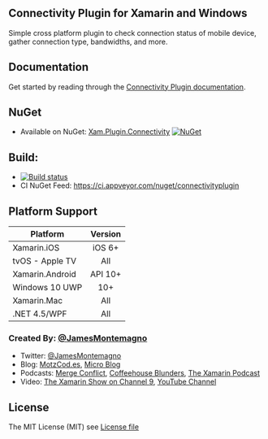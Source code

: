 ## Connectivity Plugin for Xamarin and Windows

Simple cross platform plugin to check connection status of mobile device, gather connection type, bandwidths, and more.

## Documentation
Get started by reading through the [Connectivity Plugin documentation](docs).

## NuGet
* Available on NuGet: [Xam.Plugin.Connectivity](http://www.nuget.org/packages/Xam.Plugin.Connectivity) [![NuGet](https://img.shields.io/nuget/v/Xam.Plugin.Connectivity.svg?label=NuGet)](https://www.nuget.org/packages/Xam.Plugin.Connectivity/)

## Build: 
* [![Build status](https://ci.appveyor.com/api/projects/status/k6l4x6ovp5ysfbar?svg=true)](https://ci.appveyor.com/project/JamesMontemagno/connectivityplugin)
* CI NuGet Feed: https://ci.appveyor.com/nuget/connectivityplugin

## Platform Support

|Platform|Version|
| ------------------- | :------------------: |
|Xamarin.iOS|iOS 6+|
|tvOS - Apple TV|All|
|Xamarin.Android|API 10+|
|Windows 10 UWP|10+|
|Xamarin.Mac|All|
|.NET 4.5/WPF|All|

### Created By: [@JamesMontemagno](http://twitter.com/jamesmontemagno)
* Twitter: [@JamesMontemagno](http://twitter.com/jamesmontemagno)
* Blog: [MotzCod.es](http://motzcod.es), [Micro Blog](http://motz.micro.blog)
* Podcasts: [Merge Conflict](http://mergeconflict.fm), [Coffeehouse Blunders](http://blunders.fm), [The Xamarin Podcast](http://xamarinpodcast.com)
* Video: [The Xamarin Show on Channel 9](http://xamarinshow.com), [YouTube Channel](https://www.youtube.com/jamesmontemagno) 

## License
The MIT License (MIT) see [License file](LICENSE)
